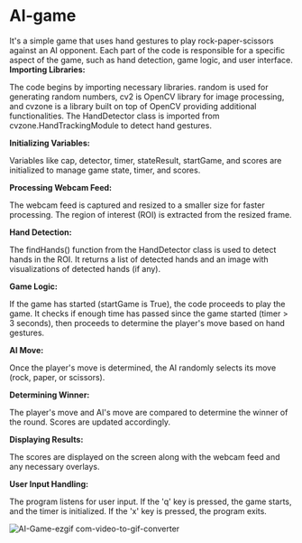 # AI-game

It's a simple game that uses hand gestures to play rock-paper-scissors against an AI opponent. Each part of the code is responsible for a specific aspect of the game, such as hand detection, game logic, and user interface.
**Importing Libraries:**

The code begins by importing necessary libraries. random is used for generating random numbers, cv2 is OpenCV library for image processing, and cvzone is a library built on top of OpenCV providing additional functionalities. The HandDetector class is imported from cvzone.HandTrackingModule to detect hand gestures.

**Initializing Variables:**

Variables like cap, detector, timer, stateResult, startGame, and scores are initialized to manage game state, timer, and scores.

**Processing Webcam Feed:**

The webcam feed is captured and resized to a smaller size for faster processing. The region of interest (ROI) is extracted from the resized frame.

**Hand Detection:**

The findHands() function from the HandDetector class is used to detect hands in the ROI. It returns a list of detected hands and an image with visualizations of detected hands (if any).

**Game Logic:**

If the game has started (startGame is True), the code proceeds to play the game. It checks if enough time has passed since the game started (timer > 3 seconds), then proceeds to determine the player's move based on hand gestures.

**AI Move:**

Once the player's move is determined, the AI randomly selects its move (rock, paper, or scissors).

**Determining Winner:**

The player's move and AI's move are compared to determine the winner of the round. Scores are updated accordingly.

**Displaying Results:**

The scores are displayed on the screen along with the webcam feed and any necessary overlays.

**User Input Handling:**

The program listens for user input. If the 'q' key is pressed, the game starts, and the timer is initialized. If the 'x' key is pressed, the program exits.

![AI-Game-ezgif com-video-to-gif-converter](https://github.com/Bisma-Shafiq/AI-game/assets/148833585/f64cb5e0-37b3-4dfc-a906-94afe1485d4a)




